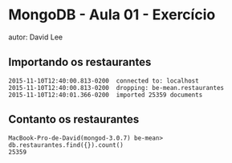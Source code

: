 # MongoDB - Aula 01 - Exercício
autor: David Lee

## Importando os restaurantes

  ```
  2015-11-10T12:40:00.813-0200	connected to: localhost
  2015-11-10T12:40:00.813-0200	dropping: be-mean.restaurantes
  2015-11-10T12:40:01.366-0200	imported 25359 documents
  ```

## Contanto os restaurantes

  ```
  MacBook-Pro-de-David(mongod-3.0.7) be-mean> db.restaurantes.find({}).count()
  25359
  ```
